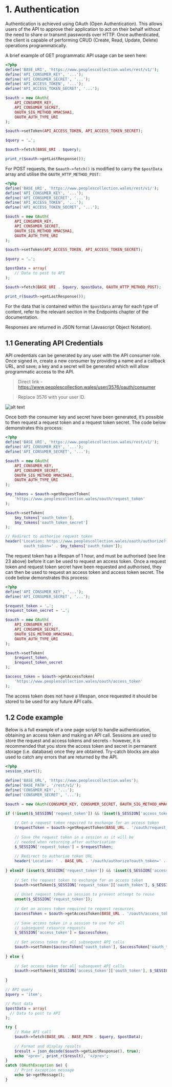 # 1. Authentication

Authentication is achieved using OAuth (Open Authentication). This allows
users of the API to approve their application to act on their behalf without the
need to share or transmit passwords over HTTP. Once authenticated, the client
is capable of performing CRUD (Create, Read, Update, Delete) operations
programmatically.

A brief example of GET programmatic API usage can be seen here:

```php
<?php
define('BASE_URI', 'https://www.peoplescollection.wales/rest/v1/'); 
define('API_CONSUMER_KEY', '...'); 
define('API_CONSUMER_SECRET', '...'); 
define('API_ACCESS_TOKEN', '...'); 
define('API_ACCESS_TOKEN_SECRET', '...');

$oauth = new OAuth(
    API_CONSUMER_KEY,  
    API_CONSUMER_SECRET,  
    OAUTH_SIG_METHOD_HMACSHA1,  
    OAUTH_AUTH_TYPE_URI
);

$oauth->setToken(API_ACCESS_TOKEN, API_ACCESS_TOKEN_SECRET);

$query = '…';

$oauth->fetch(BASE_URI . $query);

print_r($oauth->getLastResponse());
```

For POST requests, the ```$oauth->fetch()``` is modified to carry the ```$postData``` array and utilise the ```OAUTH_HTTP_METHOD_POST:```

```php
<?php
define('BASE_URI', 'https://www.peoplescollection.wales/rest/v1/'); 
define('API_CONSUMER_KEY', '...'); 
define('API_CONSUMER_SECRET', '...'); 
define('API_ACCESS_TOKEN', '...'); 
define('API_ACCESS_TOKEN_SECRET', '...');

$oauth = new OAuth(
    API_CONSUMER_KEY, 
    API_CONSUMER_SECRET, 
    OAUTH_SIG_METHOD_HMACSHA1,
    OAUTH_AUTH_TYPE_URI 
);

$oauth->setToken(API_ACCESS_TOKEN, API_ACCESS_TOKEN_SECRET);

$query = '…';

$postData = array(
    // Data to post to API
);

$oauth->fetch(BASE_URI . $query, $postData, OAUTH_HTTP_METHOD_POST);

print_r($oauth->getLastResponse());
```

For the data that is contained within the ```$postData``` array for each type of
content, refer to the relevant section in the Endpoints chapter of the
documentation.

Responses are returned in JSON format (Javascript Object Notation).

## 1.1 Generating API Credentials

API credentials can be generated by any user with the API consumer role. Once
signed in, create a new consumer by providing a name and a callback URL, and
save; a key and a secret will be generated which will allow programmatic
access to the API.

> Direct link - https://www.peoplescollection.wales/user/3576/oauth/consumer 

> Replace 3576 with your user ID.

![alt text](https://github.com/404mike/pcw-api-docs/blob/master/images/consumer.jpg "PCW create consumer key")

Once both the consumer key and secret have been generated, it’s possible to
then request a request token and a request token secret. The code below
demonstrates this process:

```php
<?php
define('BASE_URI', 'https://www.peoplescollection.wales/rest/v1/'); 
define('API_CONSUMER_KEY', '...'); 
define('API_CONSUMER_SECRET', '...');

$oauth = new OAuth( 
    API_CONSUMER_KEY,
    API_CONSUMER_SECRET,
    OAUTH_SIG_METHOD_HMACSHA1, 
    OAUTH_AUTH_TYPE_URI 
);

$my_tokens = $oauth->getRequestToken(
    'https://www.peoplescollection.wales/oauth/request_token'
);

$oauth->setToken(
    $my_tokens['oauth_token'], 
    $my_tokens['oauth_token_secret']
);

// Redirect to authorise request token
header('Location: https://www.peoplescollection.wales/oauth/authorize?
        oauth_token=' . $my_tokens['oauth_token']);
```

The request token has a lifespan of 1 hour, and must be authorised (see line 23 above) before it can be used to request an access token.
Once a request token and request token secret have been requested and authorised, they can then be used to request an access token and access token secret. The code below demonstrates this process:

```php
<?php
define('API_CONSUMER_KEY', '...'); 
define('API_CONSUMER_SECRET', '...');

$request_token = '…';
$request_token_secret = '…';

$oauth = new OAuth( 
    API_CONSUMER_KEY,
    API_CONSUMER_SECRET,
    OAUTH_SIG_METHOD_HMACSHA1, 
    OAUTH_AUTH_TYPE_URI 
);

$oauth->setToken(
    $request_token, 
    $request_token_secret
);

$access_token = $oauth->getAccessToken(
    'https://www.peoplescollection.wales/oauth/access_token'
);
```

The access token does not have a lifespan, once requested it should be stored to be used for any future API calls.

## 1.2 Code example

Below is a full example of a one page script to handle authentication, obtaining an access token and making an API call. Sessions are used to store the request and access tokens and secrets - however, it is recommended that you store the access token and secret in permanent storage (i.e. database) once they are obtained. Try-catch blocks are also used to catch any errors that are returned by the API.

```php
<?php
session_start();

define('BASE_URL', 'https://www.peoplescollection.wales');
define('BASE_PATH', '/rest/v1/');
define('CONSUMER_KEY', '...');
define('CONSUMER_SECRET', '...');

$oauth = new OAuth(CONSUMER_KEY, CONSUMER_SECRET, OAUTH_SIG_METHOD_HMACSHA1, OAUTH_AUTH_TYPE_URI);

if (!isset($_SESSION['request_token']) && !isset($_SESSION['access_token'])) {
    
    // Get a request token required to exchange for an access token
    $requestToken = $oauth->getRequestToken(BASE_URL . '/oauth/request_token');
    
    // Save the request token in a session as it will be
    // needed when returning after authorisation
    $_SESSION['request_token'] = $requestToken;
    
    // Redirect to authorise token URL
    header('Location: ' . BASE_URL . '/oauth/authorize?oauth_token=' . $requestToken['oauth_token']);
    
} elseif (isset($_SESSION['request_token']) && !isset($_SESSION['access_token'])) {
    
    // Set the request token to exchange for an access token
    $oauth->setToken($_SESSION['request_token']['oauth_token'], $_SESSION['request_token']['oauth_token_secret']);
    
    // Unset request token in session to prevent attempt to reuse
    unset($_SESSION['request_token']);
    
    // Get an access token required to request resources
    $accessToken = $oauth->getAccessToken(BASE_URL . '/oauth/access_token');
    
    // Save access token in a session to use for all 
    // subsequent resource requests
    $_SESSION['access_token'] = $accessToken;
    
    // Set access token for all subsequent API calls
    $oauth->setToken($accessToken['oauth_token'], $accessToken['oauth_token_secret']);
    
} else {
    
    // Set access token for all subsequent API calls
    $oauth->setToken($_SESSION['access_token']['oauth_token'], $_SESSION['access_token']['oauth_token_secret']);
    
}

// API query
$query = 'item';

// Post data
$postData = array(
  // Data to post to API
);

try {
    // Make API call
    $oauth->fetch(BASE_URL . BASE_PATH . $query, $postData);
    
    // Format and display results
    $result = json_decode($oauth->getLastResponse(), true);
    echo '<pre>', print_r($result), '</pre>';
}
catch (OAuthException $e) {
    // Print exception message
    echo $e->getMessage();
}
```
